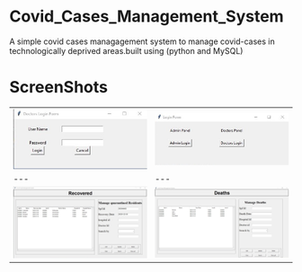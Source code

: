 # Covid_Cases_Management_System
A simple covid cases managagement system to manage covid-cases in technologically deprived areas.built using (python and MySQL) 
# ScreenShots
| | |
| --- | --- |
| ![](ScreenShots/view8.jpg)|![](ScreenShots/view7.jpg)|
| --- | --- |
| ![](ScreenShots/view6.jpg)|![](ScreenShots/view5.jpg)|
